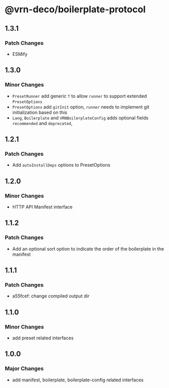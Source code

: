 # @vrn-deco/boilerplate-protocol

## 1.3.1

### Patch Changes

- ESMify

## 1.3.0

### Minor Changes

- `PresetRunner` add generic `T` to allow `runner` to support extended `PresetOptions`
- `PresetOptions` add `gitInit` option, `runner` needs to implement git initialization based on this
- `Lang`, `Boilerplate` and `VRNBoilerplateConfig` adds optional fields `recommended` and `deprecated`,

## 1.2.1

### Patch Changes

- Add `autoInstallDeps` options to PresetOptions

## 1.2.0

### Minor Changes

- HTTP API Manifest interface

## 1.1.2

### Patch Changes

- Add an optional sort option to indicate the order of the boilerplate in the manifest

## 1.1.1

### Patch Changes

- a55fcef: change compiled output dir

## 1.1.0

### Minor Changes

- add preset related interfaces

## 1.0.0

### Major Changes

- add manifest, boilerplate, boilerplate-config related interfaces
